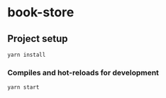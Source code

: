 # book-store

## Project setup

```
yarn install
```

### Compiles and hot-reloads for development

```
yarn start
```
